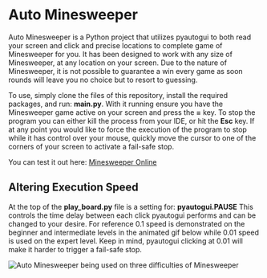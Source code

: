 # Auto Minesweeper
Auto Minesweeper is a Python project that utilizes pyautogui to both read your screen and click and precise locations to complete game of Minesweeper for you. 
It has been designed to work with any size of Minesweeper, at any location on your screen.
Due to the nature of Minesweeper, it is not possible to guarantee a win every game as soon rounds will leave you no choice but to resort to guessing. 

To use, simply clone the files of this repository, install the required packages, and run: **main.py**.
With it running ensure you have the Minesweeper game active on your screen and press the **=** key. To stop the program you can either kill the process from your IDE, or hit the **Esc** key.
If at any point you would like to force the execution of the program to stop while it has control over your mouse, quickly move the cursor to one of the corners of your screen to activate a fail-safe stop.

You can test it out here: [Minesweeper Online](https://minesweeperonline.com/#beginner)

## Altering Execution Speed

At the top of the **play_board.py** file is a setting for: **pyautogui.PAUSE**
This controls the time delay between each click pyautogui performs and can be changed to your desire. 
For reference 0.1 speed is demonstrated on the beginner and intermediate levels in the animated gif below while 0.01 speed is used on the expert level.
Keep in mind, pyautogui clicking at 0.01 will make it harder to trigger a fail-safe stop.

![Auto Minesweeper being used on three difficulties of Minesweeper](./automatedDemo.gif)

